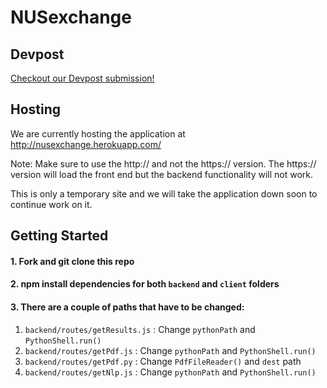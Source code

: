 # NUSexchange

## Devpost
[Checkout our Devpost submission!](https://devpost.com/software/exchangenus)

## Hosting
We are currently hosting the application at http://nusexchange.herokuapp.com/

Note: Make sure to use the http:// and not the https:// version. The https:// version
will load the front end but the backend functionality will not work. 

This is only a temporary site and we will take the application down soon to continue
work on it.

## Getting Started	

#### 1. Fork and git clone this repo

#### 2. npm install dependencies for both `backend` and `client` folders

#### 3. There are a couple of paths that have to be changed:

1. `backend/routes/getResults.js` : Change `pythonPath` and `PythonShell.run()` 
2. `backend/routes/getPdf.js` : Change `pythonPath` and `PythonShell.run()`
3. `backend/routes/getPdf.py` : Change `PdfFileReader()` and `dest` path
4. `backend/routes/getNlp.js` : Change `pythonPath` and `PythonShell.run()`



